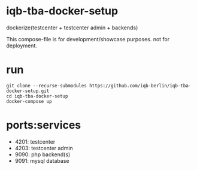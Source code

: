 # iqb-tba-docker-setup
dockerize(testcenter + testcenter admin + backends)

This compose-file is for development/showcase purposes. not for deployment.

# run

```
git clone --recurse-submodules https://github.com/iqb-berlin/iqb-tba-docker-setup.git
cd iqb-tba-docker-setup
docker-compose up

```

# ports:services

- 4201: testcenter
- 4203: testcenter admin
- 9090: php backend(s)
- 9091: mysql database
